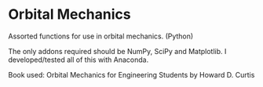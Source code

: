 # Orbital Mechanics
Assorted functions for use in orbital mechanics. (Python)

The only addons required should be NumPy, SciPy and Matplotlib. I developed/tested all of this with Anaconda.

Book used: Orbital Mechanics for Engineering Students by Howard D. Curtis
